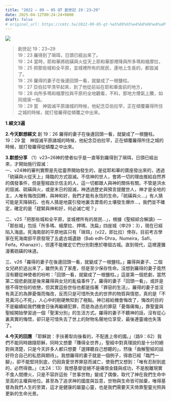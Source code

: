 ```yaml
---
title: "2022 – 09 – 05 QT 創世記 19：23~29"
date: 2025-04-12T00:24:24+0800
draft: false
# original_url: https://cmtc.tw/2022-09-05-qt-%e5%89%b5%e4%b8%96%e8%a8%98-19%ef%bc%9a2329
---
```


![](/images/qt.jpg)
> 創世記 19：23\~29  
> 19：23 羅得到了瑣珥，日頭已經出來了。  
> 19：24 當時，耶和華將硫磺與火從天上耶和華那裡降與所多瑪和蛾摩拉，  
> 19：25 把那些城和全平原，並城裡所有的居民，連地上生長的，都毀滅了。  
> 19：26 羅得的妻子在後邊回頭一看，就變成了一根鹽柱。  
> 19：27 亞伯拉罕清早起來，到了他從前站在耶和華面前的地方，  
> 19：28 向所多瑪和蛾摩拉與平原的全地觀看，不料，那地方煙氣上騰，如同燒窯一般。  
> 19：29 當　神毀滅平原諸城的時候，他紀念亞伯拉罕，正在傾覆羅得所住之城的時候，就打發羅得從傾覆之中出來。

**1.經文3遍**

**2.今天默想經文**
創 19：26 羅得的妻子在後邊回頭一看，就變成了一根鹽柱。  
19：29 當　神毀滅平原諸城的時候，他紀念亞伯拉罕，正在傾覆羅得所住之城的時候，就打發羅得從傾覆之中出來。

**3.默想分享**
（1）v23\~26神的使者似乎是一直等到羅得到了瑣珥，日頭已經出來，才開始施行毀滅：  
一、v24神的審判實際是先從靈界開始發生的，是從耶和華的寶座發出來的，透過「硫磺與火從天上」降臨的方式毀滅。不信神的世人，會將一切的理由推給自然界的偶發事件，但是聖經啟示信主的人，這一切都跟人與神的關係有關。不管是洪水的毀滅、硫磺與火，或是末日的毀滅，神透過歷史與預言提醒世人，神才是全地的主，人唯有悔改回轉，與神和好，我們才能有永恆的生命。「硫磺與火…」有人猜可能是天降磒石、也有人猜是地震引發地裏含瀝青的土壤發生爆炸…，我們並不確定，確定的是「趕緊與神和好，何必滅亡呢？」

二、v25「把那些城和全平原，並城裡所有的居民…」，根據《聖經綜合解讀》—「那些城」包括「所多瑪、蛾摩拉、押瑪、洗扁」四座城（申29：3），現在已經陷入海底。死海南部的平原地區只有「瑣珥」（v22，即比拉）倖存。目前考古學家在死海南部平原發現了五處古城遺跡（Bab edh-Dhra，Numeira，Safi，Feifa，Khanazir），但還不能確定它們分別對應於哪個古城。直到現代，這裡還彌漫著硫磺的味道。

三、v26「羅得的妻子在後邊回頭一看，就變成了一根鹽柱。」羅得與妻子、二個女兒終於逃出來了，雖然失去了家產，但是至少保存性命。沒想到羅得的妻子竟然沒有聽從神使者的吩咐：「回頭一看，就變成了一根鹽柱。」這是第一個悲劇，當然第二個悲劇就是後來羅得與女兒的亂倫事件了。羅得的妻子「回頭一看」，或許是捨不得世俗的依戀，但其實這些世俗也都是指著「罪惡的生活」，羅得的妻子並沒有真正的為罪憂傷而悔改，反而只是可惜所失去的世界的物質與情慾，真的是「不見黃河心不死」，人心中的剛硬無知到了極點。神已經給機會悔改了，悔改的目的不是繼續給我們機會日後再繼續犯罪，而是為過去的罪惡「憂傷痛悔」，靠聖靈與聖經開始學習過一個「聖潔分別」的生活方式。羅得的妻子不聽神的話，沒有從心裏真實的悔悟，卻只是可惜失去了世上的財物名聲地位享受，最後連靈魂也失落了。

**4.今天的回應**
「耶穌說：手扶著犁向後看的，不配進上帝的國。」（路9：62）我們不能同時跟隨耶穌，同時又想要「賺得全世界」，聖經中對真理說的是十分的絕對與清楚，只是今天許多人都只想要「選擇聽自己想聽的」，然後「曲解聖經的話好符合自己的私慾與期待」。我想羅得的妻子就是一個例子，得救已經「臨門一腳」，卻不能堅持到底，仍因貪愛世界罪惡而滅亡，使我們又想到：「唯有忍耐到底的，必然得救。」（太24：13）我想基督徒絕不是痛恨金錢與成功，不是脫離現實不食人間煙火，只是不容許這些「世事世物」變成了偶像，取代了神在我們生命中至高的主權與地位。甚至為了追求神的國度與旨意，世物與生命皆可拋棄，唯得基督為我們人生的至寶，這才是健康的屬靈心靈，也是我們需要天天倚靠聖靈光照與更新的生命光景。
